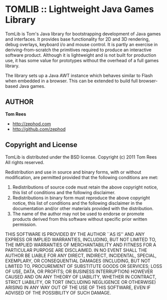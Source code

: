 TOMLIB :: Lightweight Java Games Library
========================================

TomLib is Tom's Java library for bootstrapping development of Java games and interfaces. It provides base functionality for 2D and 3D rendering, debug overlays, keyboard i/o and mouse control.
It is partly an exercise in deriving-from-scratch the primitives required to produce an interactive software product. Although it is lightweight and is not built for production use, it has some value for prototypes without the overhead of a full games library.

The library sets up a Java AWT instance which behaves similar to Flash when embedded in a browser. This can be extended to build full browser-based Java games. 

AUTHOR
------

**Tom Rees**

+ http://zephod.com
+ http://github.com/zephod

Copyright and License
---------------------

TomLib is distributed under the BSD license.
Copyright (c) 2011 Tom Rees
All rights reserved.

Redistribution and use in source and binary forms, with or without
modification, are permitted provided that the following conditions
are met:
1. Redistributions of source code must retain the above copyright
   notice, this list of conditions and the following disclaimer.
2. Redistributions in binary form must reproduce the above copyright
   notice, this list of conditions and the following disclaimer in the
   documentation and/or other materials provided with the distribution.
3. The name of the author may not be used to endorse or promote products
   derived from this software without specific prior written permission.

THIS SOFTWARE IS PROVIDED BY THE AUTHOR ``AS IS'' AND ANY EXPRESS OR
IMPLIED WARRANTIES, INCLUDING, BUT NOT LIMITED TO, THE IMPLIED WARRANTIES
OF MERCHANTABILITY AND FITNESS FOR A PARTICULAR PURPOSE ARE DISCLAIMED.
IN NO EVENT SHALL THE AUTHOR BE LIABLE FOR ANY DIRECT, INDIRECT,
INCIDENTAL, SPECIAL, EXEMPLARY, OR CONSEQUENTIAL DAMAGES (INCLUDING, BUT
NOT LIMITED TO, PROCUREMENT OF SUBSTITUTE GOODS OR SERVICES; LOSS OF USE,
DATA, OR PROFITS; OR BUSINESS INTERRUPTION) HOWEVER CAUSED AND ON ANY
THEORY OF LIABILITY, WHETHER IN CONTRACT, STRICT LIABILITY, OR TORT
(INCLUDING NEGLIGENCE OR OTHERWISE) ARISING IN ANY WAY OUT OF THE USE OF
THIS SOFTWARE, EVEN IF ADVISED OF THE POSSIBILITY OF SUCH DAMAGE.
